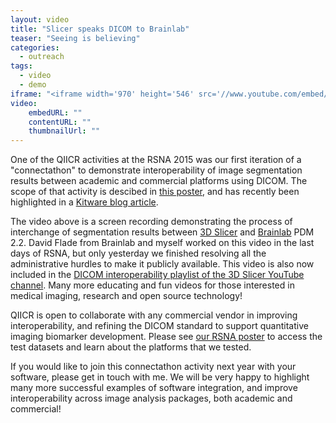 ```yaml
---
layout: video
title: "Slicer speaks DICOM to Brainlab"
teaser: "Seeing is believing"
categories:
  - outreach
tags:
  - video
  - demo
iframe: "<iframe width='970' height='546' src='//www.youtube.com/embed/2J3sxpqHtlY' frameborder='0' allowfullscreen></iframe>"
video:
    embedURL: ""
    contentURL: ""
    thumbnailUrl: ""
---
```


One of the QIICR activities at the RSNA 2015 was our first iteration of a "connectathon"
to demonstrate interoperability of image segmentation results between academic and
commercial platforms using DICOM. The scope of that activity is descibed in
[this poster][1], and has recently been highlighted in a [Kitware blog article][2].

The video above is a screen recording demonstrating the process of interchange of segmentation
results between [3D Slicer][5] and [Brainlab][3] PDM 2.2. David Flade from Brainlab and myself
worked on this video in the last days of RSNA, but only yesterday we finished resolving
all the administrative hurdles to make it publicly available. This video is also now
included in the [DICOM interoperability playlist of the 3D Slicer YouTube channel][4].
Many more educating and fun videos for
those interested in medical imaging, research and open source technology!

QIICR is open to collaborate with any commercial vendor in improving interoperability,
and refining the DICOM standard to support quantitative imaging biomarker development.
Please see [our RSNA poster][1] to access the test datasets and learn about the platforms
that we tested.

If you would like to join this connectathon activity next year with your
software, please get in touch with me. We will be very happy to highlight many more
successful examples of software integration, and improve interoperability across image
analysis packages, both academic and commercial!

[1]: https://figshare.com/articles/Interoperable_communication_of_quantitative_image_analysis_results_using_DICOM_standard/1619877
[2]: https://blog.kitware.com/collaboration-furthers-interoperability-of-3d-slicer/
[3]: https://www.brainlab.com
[4]: https://www.youtube.com/channel/UC11x1iQ7ydSIFYw4L6wveXg/playlists
[5]: http://slicer.org
